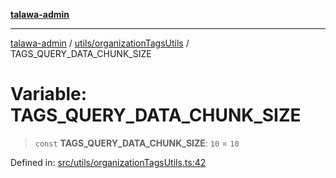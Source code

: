 [**talawa-admin**](../../../README.md)

***

[talawa-admin](../../../README.md) / [utils/organizationTagsUtils](../README.md) / TAGS\_QUERY\_DATA\_CHUNK\_SIZE

# Variable: TAGS\_QUERY\_DATA\_CHUNK\_SIZE

> `const` **TAGS\_QUERY\_DATA\_CHUNK\_SIZE**: `10` = `10`

Defined in: [src/utils/organizationTagsUtils.ts:42](https://github.com/bint-Eve/talawa-admin/blob/3ea1bc8148fd1f2efa92a17958ea5a5df0d9cc86/src/utils/organizationTagsUtils.ts#L42)
